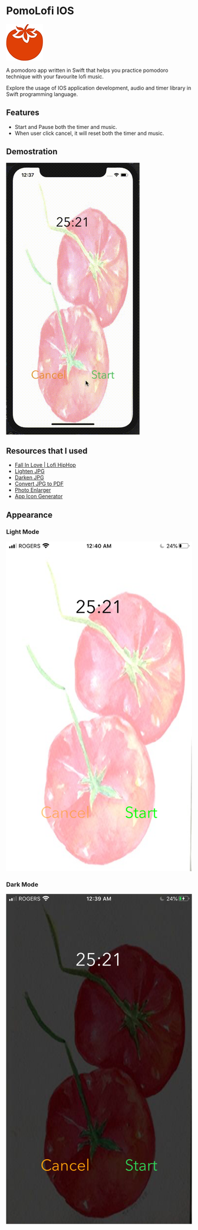 # PomoLofi IOS

![Logo](PomodoroLofiPlayer/Assets.xcassets/AppIcon.appiconset/100.png)

A pomodoro app written in Swift that helps you practice pomodoro technique with your favourite lofi music.

Explore the usage of IOS application development, audio and timer library in Swift programming language.

## Features
- Start and Pause both the timer and music.
- When user click cancel, it will reset both the timer and music.


## Demostration

![demo](demos/demo.gif)

## Resources that I used

- [Fall In Love | Lofi HipHop](https://www.youtube.com/watch?v=TcybwqWF5kE&t=2s)
- [Lighten JPG](https://pinetools.com/lighten-image)
- [Darken JPG](https://pinetools.com/darken-image)
- [Convert JPG to PDF](https://jpg2pdf.com/)
- [Photo Enlarger](https://www.photoenlarger.com/)
- [App Icon Generator](https://appicon.co/)

## Appearance 

### Light Mode

![lightMode](demos/lightMode.PNG)

### Dark Mode

![darkMode](demos/darkMode.PNG)